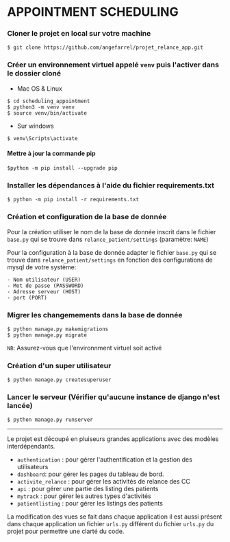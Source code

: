 # APPOINTMENT SCHEDULING

### Cloner le projet en local sur votre machine

```
$ git clone https://github.com/angefarrel/projet_relance_app.git
```

### Créer un environnement virtuel appelé ```venv``` puis l'activer dans le dossier cloné

* Mac OS & Linux

```
$ cd scheduling_appointment
$ python3 -m venv venv
$ source venv/bin/activate
```

* Sur windows

```
$ venv\Scripts\activate
```

#### Mettre à jour la commande pip

```
$python -m pip install --upgrade pip
```

### Installer les dépendances à l'aide du fichier requirements.txt

```
$ python -m pip install -r requirements.txt
```

### Création et configuration de la base de donnée

Pour la création utiliser le nom de la base de donnée inscrit dans le fichier ```base.py``` qui se trouve dans ```relance_patient/settings``` (paramètre: ```NAME```)

Pour la configuration à la base de donnée adapter le fichier ```base.py``` qui se trouve dans ```relance_patient/settings``` en fonction des configurations de mysql de votre système:

    - Nom utilisateur (USER)
    - Mot de passe (PASSWORD)
    - Adresse serveur (HOST)
    - port (PORT)

### Migrer les changemements dans la base de donnée

```
$ python manage.py makemigrations
$ python manage.py migrate
```
```NB```: Assurez-vous que l'environnment virtuel soit activé

### Création d'un super utilisateur

```
$ python manage.py createsuperuser
```


### Lancer le serveur (Vérifier qu'aucune instance de django n'est lancée)
```
$ python manage.py runserver
```


***
Le projet est découpé en pluiseurs grandes applications avec des modèles interdépendants. 
* ```authentication``` : pour gérer l'authentification et la gestion des utilisateurs
* ```dashboard```: pour gérer les pages du tableau de bord.
* ```activite_relance``` : pour gérer les activités de relance des CC
* ```api``` : pour gérer une partie des listing des patients
* ```mytrack``` : pour gérer les autres types d'activités
* ```patientlisting``` : pour gérer les listings des patients

La modification des vues se fait dans chaque application
il est aussi présent dans chaque application un fichier ```urls.py``` différent du fichier ```urls.py``` du projet pour permettre une clarté du code.
